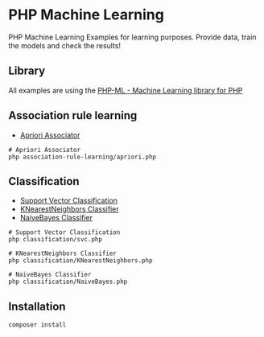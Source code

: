 PHP Machine Learning
=============================
PHP Machine Learning Examples for learning purposes.
Provide data, train the models and check the results! 

Library
--------
All examples are using the [PHP-ML - Machine Learning library for PHP][0]

Association rule learning
-------
* [Apriori Associator][1]
```
# Apriori Associator
php association-rule-learning/apriori.php
```
Classification
-------
* [Support Vector Classification][2]
* [KNearestNeighbors Classifier][3]
* [NaiveBayes Classifier][4]
```
# Support Vector Classification
php classification/svc.php

# KNearestNeighbors Classifier
php classification/KNearestNeighbors.php

# NaiveBayes Classifier
php classification/NaiveBayes.php
```

Installation
--------
```
composer install
```

[0]: http://php-ml.readthedocs.io/en/latest/
[1]: http://php-ml.readthedocs.io/en/latest/machine-learning/association/apriori/
[2]: http://php-ml.readthedocs.io/en/latest/machine-learning/classification/svc/
[3]: http://php-ml.readthedocs.io/en/latest/machine-learning/classification/k-nearest-neighbors/
[4]: http://php-ml.readthedocs.io/en/latest/machine-learning/classification/naive-bayes/